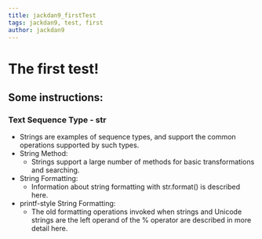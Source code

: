 ```yaml
---
title: jackdan9_firstTest
tags: jackdan9, test, first
author: jackdan9
---
```

# The first test!
## Some instructions:
### Text Sequence Type - str
- Strings are examples of sequence types, and support the common operations supported by such types.
- String Method:
    - Strings support a large number of methods for basic transformations and searching.
- String Formatting:
    - Information about string formatting with str.format() is described here.
- printf-style String Formatting:
    - The old formatting operations invoked when strings and Unicode strings are the left operand of the % operator are described in more detail here.